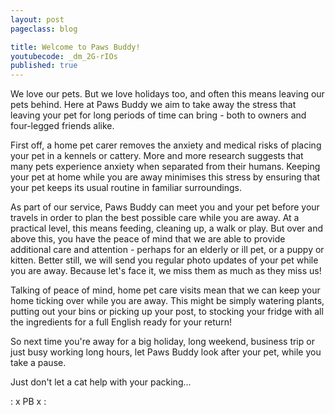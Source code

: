 ```yaml
---
layout: post
pageclass: blog

title: Welcome to Paws Buddy!
youtubecode: _dm_2G-rIOs
published: true
---
```


We love our pets. But we love holidays too, and often this means leaving our pets behind. Here at Paws Buddy we aim to take away the stress that leaving your pet for long periods of time can bring - both to owners and four-legged friends alike. 

First off, a home pet carer removes the anxiety and medical risks of placing your pet in a kennels or cattery. More and more research suggests that many pets experience anxiety when separated from their humans. Keeping your pet at home while you are away minimises this stress by ensuring that your pet keeps its usual routine in familiar surroundings.

As part of our service, Paws Buddy can meet you and your pet before your travels in order to plan the best possible care while you are away. At a practical level, this means feeding, cleaning up, a walk or play. But over and above this, you have the peace of mind that we are able to provide additional care and attention - perhaps for an elderly or ill pet, or a puppy or kitten. Better still, we will send you regular photo updates of your pet while you are away. Because let's face it, we miss them as much as they miss us!

Talking of peace of mind, home pet care visits mean that we can keep your home ticking over while you are away. This might be simply watering plants, putting out your bins or picking up your post, to stocking your fridge with all the ingredients for a full English ready for your return! 

So next time you're away for a big holiday, long weekend, business trip or just busy working long hours, let Paws Buddy look after your pet, while you take a pause. 

Just don't let a cat help with your packing...

: x  PB  x :

